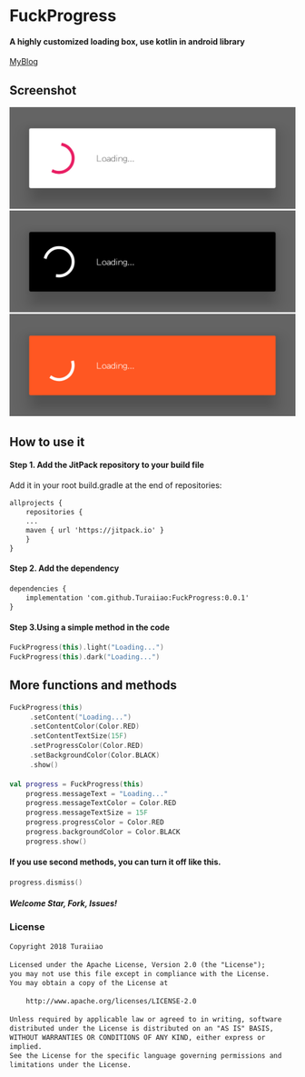 # FuckProgress
#### A highly customized loading box, use kotlin in android library
[MyBlog](http://blog.xyiio.cn/)

##  Screenshot
![](https://github.com/Turaiiao/FuckProgress/blob/master/screenshot/Screenshot_2018-06-16-12-00-44-278_cn.xyiio.fuck.png)
![](https://github.com/Turaiiao/FuckProgress/blob/master/screenshot/Screenshot_2018-06-16-12-01-05-840_cn.xyiio.fuck.png)
![](https://github.com/Turaiiao/FuckProgress/blob/master/screenshot/Screenshot_2018-06-16-12-01-23-680_cn.xyiio.fuck.png)

## How to use it
#### Step 1. Add the JitPack repository to your build file
Add it in your root build.gradle at the end of repositories:
```
allprojects {
    repositories {
	...
	maven { url 'https://jitpack.io' }
    }
}
```
#### Step 2. Add the dependency
```
dependencies {
    implementation 'com.github.Turaiiao:FuckProgress:0.0.1'
}
```

#### Step 3.Using a simple method in the code
```kotlin
FuckProgress(this).light("Loading...")
FuckProgress(this).dark("Loading...")
```

## More functions and methods
```kotlin
FuckProgress(this)
     .setContent("Loading...")
     .setContentColor(Color.RED)
     .setContentTextSize(15F)
     .setProgressColor(Color.RED)
     .setBackgroundColor(Color.BLACK)
     .show()
     
val progress = FuckProgress(this)
    progress.messageText = "Loading..."
    progress.messageTextColor = Color.RED
    progress.messageTextSize = 15F
    progress.progressColor = Color.RED
    progress.backgroundColor = Color.BLACK
    progress.show()
```
#### If you use second methods, you can turn it off like this.
```kotlin
progress.dismiss()
```

##### Welcome Star, Fork, Issues!

### License
```
Copyright 2018 Turaiiao

Licensed under the Apache License, Version 2.0 (the "License");
you may not use this file except in compliance with the License.
You may obtain a copy of the License at

    http://www.apache.org/licenses/LICENSE-2.0

Unless required by applicable law or agreed to in writing, software
distributed under the License is distributed on an "AS IS" BASIS,
WITHOUT WARRANTIES OR CONDITIONS OF ANY KIND, either express or implied.
See the License for the specific language governing permissions and
limitations under the License.
```
